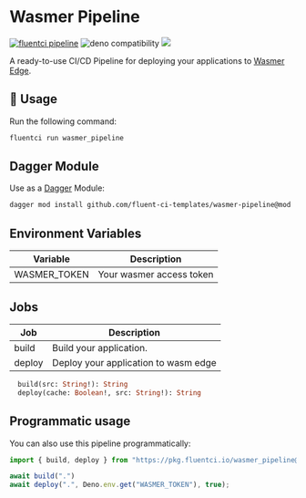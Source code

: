 # Wasmer Pipeline

[![fluentci pipeline](https://img.shields.io/badge/dynamic/json?label=pkg.fluentci.io&labelColor=%23000&color=%23460cf1&url=https%3A%2F%2Fapi.fluentci.io%2Fv1%2Fpipeline%2Fwasmer_pipeline&query=%24.version)](https://pkg.fluentci.io/wasmer_pipeline)
![deno compatibility](https://shield.deno.dev/deno/^1.37)
[![](https://img.shields.io/codecov/c/gh/fluent-ci-templates/wasmer-pipeline)](https://codecov.io/gh/fluent-ci-templates/wasmer-pipeline)

A ready-to-use CI/CD Pipeline for deploying your applications to [Wasmer Edge](https://wasmer.io/products/edge).

## 🚀 Usage

Run the following command:

```bash
fluentci run wasmer_pipeline
```

## Dagger Module

Use as a [Dagger](https://dagger.io) Module:

```bash
dagger mod install github.com/fluent-ci-templates/wasmer-pipeline@mod
```

## Environment Variables

| Variable        | Description                      |
|-----------------|----------------------------------|
| WASMER_TOKEN    | Your wasmer access token         |

## Jobs

| Job     | Description                          |
|---------|--------------------------------------|
| build   | Build your application.              |
| deploy  | Deploy your application to wasm edge |

```graphql
  build(src: String!): String
  deploy(cache: Boolean!, src: String!): String
```

## Programmatic usage

You can also use this pipeline programmatically:

```typescript
import { build, deploy } from "https://pkg.fluentci.io/wasmer_pipeline@v0.2.0/mod.ts";

await build(".")
await deploy(".", Deno.env.get("WASMER_TOKEN"), true);
```